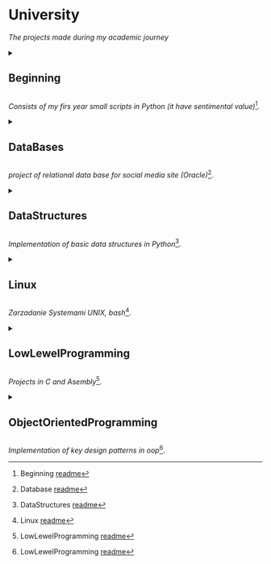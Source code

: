 # University
_The projects made during my academic journey_

<details>
  <summary><h2>Beginning</summary>
  
  - [ ] **uno** - what was it about
  - [ ] **Dos** - also
  - [ ] **Thres** - same
</details>

_Consists of my firs year small scripts in Python (it have sentimental value)_[^1].
[^1]: Beginning [readme](Beginning/README.md)


<details>
  <summary><h2>DataBases</summary>
  
  - [ ] **uno** - what was it about
  - [ ] **Dos** - also
  - [ ] **Thres** - same
</details>

_project of relational data base for social media site (Oracle)_[^2].
[^2]: Database [readme](DataBases/README.md)


<details>
  <summary><h2>DataStructures</summary>
  
  - [ ] **uno** - what was it about
  - [ ] **Dos** - also
  - [ ] **Thres** - same
</details>

_Implementation of basic data structures in Python_[^3].
[^3]: DataStructures [readme](DataStructures/README.md)


<details>
  <summary><h2>Linux</summary>
  
  - [ ] **uno** - what was it about
  - [ ] **Dos** - also
  - [ ] **Thres** - same
</details>

_Zarzadanie Systemami UNIX, bash_[^4].
[^4]: Linux [readme](Linux/README.md)



<details>
  <summary><h2>LowLewelProgramming</summary>
  
  - [ ] **uno** - what was it about
  - [ ] **Dos** - also
  - [ ] **Thres** - same
</details>

_Projects in C and Asembly_[^5].
[^5]: LowLewelProgramming [readme](LowLewelProgramming/README.md)


<details>
  <summary><h2>ObjectOrientedProgramming</summary>
  
  - [ ] **uno** - what was it about
  - [ ] **Dos** - also
  - [ ] **Thres** - same
</details>

_Implementation of key design patterns in oop_[^5].
[^5]: ObjectOrientedProgramming [readme](ObjectOrientedProgramming/README.md)

